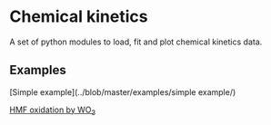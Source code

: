 # Chemical kinetics
A set of python modules to load, fit and plot chemical kinetics data.

## Examples

[Simple example](../blob/master/examples/simple example/)

[HMF oxidation by WO<sub>3</sub>](examples/)
